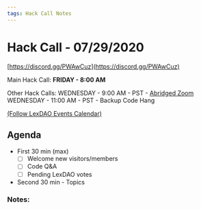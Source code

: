 ```yaml
---
tags: Hack Call Notes
---
```


# Hack Call - 07/29/2020 
[https://discord.gg/PWAwCuz](https://discord.gg/PWAwCuz)

Main Hack Call:  **FRIDAY - 8:00 AM** 

Other Hack Calls:
WEDNESDAY - 9:00 AM - PST - [Abridged Zoom](https://us02web.zoom.us/j/86759882862?pwd=a0s0L09oUkFJT1BVRzhqS1dMcjVCdz09)
WEDNESDAY - 11:00 AM - PST - Backup Code Hang

[(Follow LexDAO Events Calendar)](https://calendar.google.com/calendar?cid=anVyaXNwcm9qZWN0LmlvXzdyNzdrbHVwMGdmMGJodWJrMmo3bmEwc21jQGdyb3VwLmNhbGVuZGFyLmdvb2dsZS5jb20)

## Agenda

- First 30 min (max)
    - [ ]  Welcome new visitors/members
    - [ ]  Code Q&A
    - [ ]  Pending LexDAO votes

- Second 30 min - Topics
        
### Notes:
